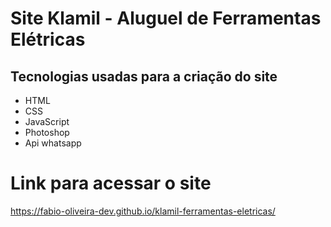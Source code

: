# Site Klamil - Aluguel de Ferramentas Elétricas

## Tecnologias usadas para a criação do site
- HTML
- CSS
- JavaScript
- Photoshop
- Api whatsapp

# Link para acessar o site
https://fabio-oliveira-dev.github.io/klamil-ferramentas-eletricas/